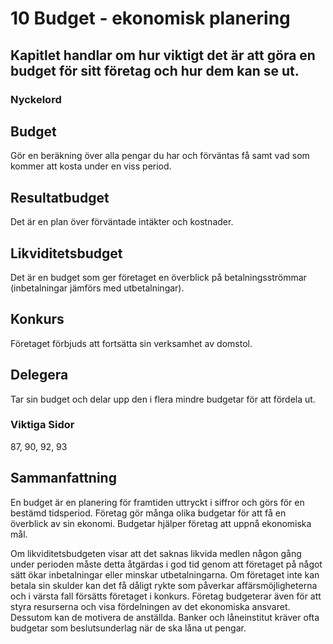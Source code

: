 # 10 Budget - ekonomisk planering
## Kapitlet handlar om hur viktigt det är att göra en budget för sitt företag och hur dem kan se ut.
### Nyckelord
## Budget 
Gör en beräkning över alla pengar du har och förväntas få samt vad som kommer att kosta under en viss period.
## Resultatbudget 
Det är en plan över förväntade intäkter och kostnader.
## Likviditetsbudget 
Det är en budget som ger företaget en överblick på betalningsströmmar (inbetalningar jämförs med utbetalningar).
## Konkurs 
Företaget förbjuds att fortsätta sin verksamhet av domstol.
## Delegera
Tar sin budget och delar upp den i flera mindre budgetar för att fördela ut.
### Viktiga Sidor
87, 90, 92, 93

## Sammanfattning
En budget är en planering för framtiden uttryckt i siffror och görs för en bestämd tidsperiod. Företag gör många olika budgetar för att få en överblick av sin ekonomi. Budgetar hjälper företag att uppnå ekonomiska mål.

Om likviditetsbudgeten visar att det saknas likvida medlen någon gång under perioden måste detta åtgärdas i god tid genom att företaget på något sätt ökar inbetalningar eller minskar utbetalningarna. Om företaget inte kan betala sin skulder kan det få dåligt rykte som påverkar affärsmöjligheterna och i värsta fall försätts företaget i konkurs.
Företag budgeterar även för att styra resurserna och visa fördelningen av det ekonomiska ansvaret. Dessutom kan de motivera de anställda. Banker och låneinstitut kräver ofta budgetar som beslutsunderlag när de ska låna ut pengar.
 